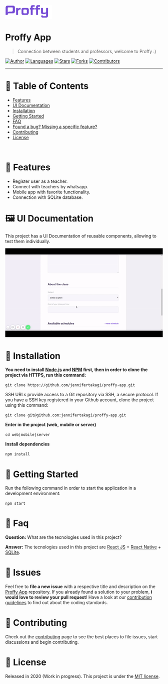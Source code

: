 <p align="left">
   <img src="docs/logo.png" width="150"/>
</p>

# Proffy App

> Connection between students and professors, welcome to Proffy :)

[![Author](https://img.shields.io/badge/author-jennifertakagi-ff9000?style=flat-square)](https://github.com/jennifertakagi)
[![Languages](https://img.shields.io/github/languages/count/jennifertakagi/proffy-app?color=%23ff9000&style=flat-square)](#)
[![Stars](https://img.shields.io/github/stars/jennifertakagi/proffy-app?color=ff9000&style=flat-square)](https://github.com/jennifertakagi/proffy-app/stargazers)
[![Forks](https://img.shields.io/github/forks/jennifertakagi/proffy-app?color=%23ff9000&style=flat-square)](https://github.com/jennifertakagi/proffy-app/network/members)
[![Contributors](https://img.shields.io/github/contributors/jennifertakagi/proffy-app?color=ff9000&style=flat-square)](https://github.com/jennifertakagi/news-app-react/graphs/contributors)

---

# :pushpin: Table of Contents

* [Features](#rocket-features)
* [UI Documentation](#framed_picture-ui-documentation)
* [Installation](#construction_worker-installation)
* [Getting Started](#runner-getting-started)
* [FAQ](#postbox-faq)
* [Found a bug? Missing a specific feature?](#bug-issues)
* [Contributing](#tada-contributing)
* [License](#closed_book-license)

<br />

# :rocket: Features

* Register user as a teacher.
* Connect with teachers by whatsapp.
* Mobile app with favorite functionality.
* Connection with SQLite database.

# :framed_picture: UI Documentation
This project has a UI Documentation of reusable components, allowing to test them individually.

<p align="left">
   <img src="docs/proffy-app.gif" />
</p>

# :construction_worker: Installation

**You need to install [Node.js](https://nodejs.org/en/download/) and [NPM](https://www.npmjs.com/) first, then in order to clone the project via HTTPS, run this command:**

```git clone https://github.com/jennifertakagi/proffy-app.git```

SSH URLs provide access to a Git repository via SSH, a secure protocol. If you have a SSH key registered in your Github account, clone the project using this command:

```git clone git@github.com:jennifertakagi/proffy-app.git```

**Enter in the project (web, mobile or server)**

```cd web|mobile|server```

**Install dependencies**

```npm install```

# :runner: Getting Started

Run the following command in order to start the application in a development environment:

```npm start```

# :postbox: Faq

**Question:** What are the tecnologies used in this project?

**Answer:** The tecnologies used in this project are [React JS](https://reactjs.org/docs/getting-started.html) + [React Native](https://reactnative.dev/) + [SQLite](https://www.sqlite.org/index.html).

# :bug: Issues

Feel free to **file a new issue** with a respective title and description on the [Proffy App](https://github.com/jennifertakagi/proffy-app/issues) repository. If you already found a solution to your problem, **i would love to review your pull request**! Have a look at our [contribution guidelines](https://github.com/jennifertakagi/proffy-app/blob/master/CONTRIBUTING.md) to find out about the coding standards.

# :tada: Contributing

Check out the [contributing](https://github.com/jennifertakagi/proffy-app/blob/master/CONTRIBUTING.md) page to see the best places to file issues, start discussions and begin contributing.

# :closed_book: License

Released in 2020 (Work in progress).
This project is under the [MIT license](https://github.com/jennifertakagi/proffy-app/master/LICENSE).
